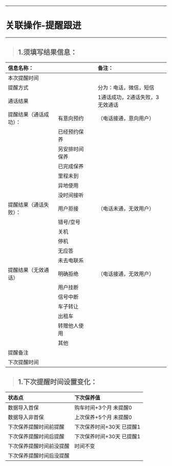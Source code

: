 
---

# 关联操作-提醒跟进

---

> ## 1.须填写结果信息：

| **信息名称：** |  |  | **备注：** |
| :--- | :--- | :--- | :--- |
| 本次提醒时间 |  |  |  |
| 提醒方式 |  |  | 分为：电话，微信，短信 |
| 通话结果 |  |  | 1通话成功，2通话失败，3无效通话 |
| 提醒结果（通话成功）： | 有意向预约 |  | （电话接通，意向用户） |
|  | 已经预约保养 |  |  |
|  | 另安排时间保养 |  |  |
|  | 已完成保养 |  |  |
|  | 里程未到 |  |  |
|  | 异地使用 |  |  |
|  | 没时间接听 |  |  |
| 提醒结果（通话失败）： | 用户拒接 |  | （电话未通，无效用户） |
|  | 错号/空号 |  |  |
|  | 关机 |  |  |
|  | 停机 |  |  |
|  | 无应答 |  |  |
|  | 未去电联系 |  |  |
| 提醒结果（无效通话） | 明确拒绝 |  | （电话接通，无效用户） |
|  | 用户挂断 |  |  |
|  | 信号中断 |  |  |
|  | 车子转让 |  |  |
|  | 出租车 |  |  |
|  | 转赠他人使用 |  |  |
|  | 其他 |  |  |
| 提醒备注 |  |  |  |
| 下次提醒时间 |  |  |  |

> ## 1.下次提醒时间设置变化：

| 状态点 | 下次保养值 |
| :--- | :--- |
| 数据导入首保 | 购车时间+3个月   未提醒0 |
| 数据导入非首保 | 上次保养+5个月   未提醒0 |
| 下次保养提醒时间前提醒 | 下次保养时间+30天  已提醒1 |
| 下次保养提醒时间后提醒 | 下次保养时间+30天  已提醒1 |
| 下次保养提醒时间前没提醒 | 时间不变 |
| 下次保养提醒时间后没提醒 |  |



